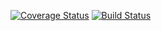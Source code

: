 [![Coverage Status](https://coveralls.io/repos/github/Garubieru/react-clean/badge.svg?branch=master)](https://coveralls.io/github/Garubieru/react-clean?branch=master)
[![Build Status](https://app.travis-ci.com/Garubieru/react-clean.svg?branch=master)](https://app.travis-ci.com/Garubieru/react-clean)

